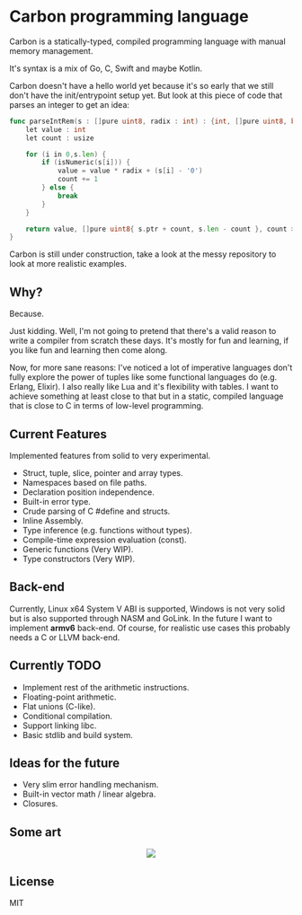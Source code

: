 # Carbon programming language

Carbon is a statically-typed, compiled programming language with manual memory management.

It's syntax is a mix of Go, C, Swift and maybe Kotlin.

Carbon doesn't have a hello world yet because it's so early that we still don't have the init/entrypoint setup yet. But look at this piece of code that parses an integer to get an idea:

```go
func parseIntRem(s : []pure uint8, radix : int) : {int, []pure uint8, bool} {
    let value : int
    let count : usize

    for (i in 0,s.len) {
        if (isNumeric(s[i])) {
            value = value * radix + (s[i] - '0')
            count += 1
        } else {
            break
        }
    }

    return value, []pure uint8{ s.ptr + count, s.len - count }, count > 0
}
```

Carbon is still under construction, take a look at the messy repository to look at more realistic examples.

## Why?

Because.

Just kidding. Well, I'm not going to pretend that there's a valid reason to write a compiler from scratch these days. It's mostly for fun and learning, if you like fun and learning then come along.

Now, for more sane reasons: I've noticed a lot of imperative languages don't fully explore the power of tuples like some functional languages do (e.g. Erlang, Elixir). I also really like Lua and it's flexibility with tables. I want to achieve something at least close to that but in a static, compiled language that is close to C in terms of low-level programming.

## Current Features

Implemented features from solid to very experimental.

- Struct, tuple, slice, pointer and array types.
- Namespaces based on file paths.
- Declaration position independence.
- Built-in error type.
- Crude parsing of C #define and structs.
- Inline Assembly.
- Type inference (e.g. functions without types).
- Compile-time expression evaluation (const).
- Generic functions (Very WIP).
- Type constructors (Very WIP).

## Back-end

Currently, Linux x64 System V ABI is supported, Windows is not very solid but is also supported through NASM and GoLink. In the future I want to implement **armv6** back-end. Of course, for realistic use cases this probably needs a C or LLVM back-end.

## Currently TODO

- Implement rest of the arithmetic instructions.
- Floating-point arithmetic.
- Flat unions (C-like).
- Conditional compilation.
- Support linking libc.
- Basic stdlib and build system.

## Ideas for the future

- Very slim error handling mechanism.
- Built-in vector math / linear algebra.
- Closures.

## Some art

<p align="center">
<img src="https://github.com/glhrmfrts/carbon/blob/main/carbon.png">
</p>

## License

MIT

